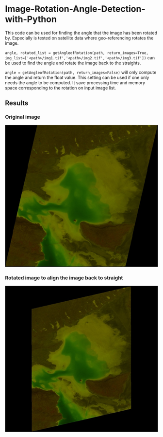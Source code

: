# Image-Rotation-Angle-Detection-with-Python
This code can be used for finding the angle that the image has been rotated by. Especially is tested on satellite data where geo-referencing rotates the image.

`angle, rotated_list = getAngleofRotation(path, return_images=True, img_list=['<path>/img1.tif','<path>/img2.tif','<path>/img3.tif'])` can be used to find the angle and rotate the image back to the straights. <br>

`angle = getAngleofRotation(path, return_images=False)` will only compute the angle and return the float value. This setting can be used if one only needs the angle to be computed. It save processing time and memory space corresponding to the rotation on input image list.

## Results

### Original image
<div align='center'>
<img src = 'images/original.jpg'>
</div>


### Rotated image to align the image back to straight
<div align='center'>
<img src = 'images/rotated.jpg'>
</div>

